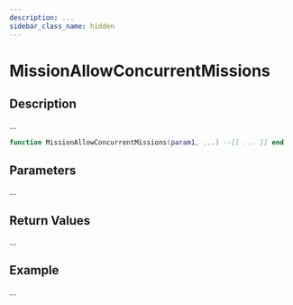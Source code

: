 ```yaml
---
description: ...
sidebar_class_name: hidden
---
```


# MissionAllowConcurrentMissions

## Description

...

```lua
function MissionAllowConcurrentMissions(param1, ...) --[[ ... ]] end
```

## Parameters

...

## Return Values

...

## Example

...

